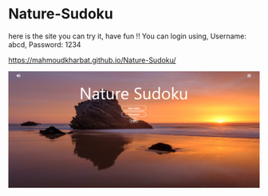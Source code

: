 # Nature-Sudoku

here is the site you can try it, have fun !!
You can login using, Username: abcd, Password: 1234

https://mahmoudkharbat.github.io/Nature-Sudoku/

<img src = 'Illustration_Images/Screenshot%20(45).png' />
